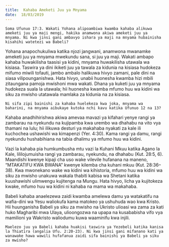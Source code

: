 ```yaml
---
title:  Kahaba Ameketi Juu ya Mnyama
date:  18/03/2019
---
```


`Soma Ufunuo 17:3. Wakati Yohana alipoambiwa kwamba kahaba alikuwa ameketi juu ya maji mengi, hakika anamwona akiwa ameketi juu ya mnyama. Ni kwa jinsi gani ambavyo ishara ya maji na mnyama hubainisha kisahihi watetezi wa Babeli?`

Yohana anapochukuliwa katika njozi jangwani, anamwona mwanamke ameketi juu ya mnyama mwekundu sana, si juu ya maji. Wakati ambapo kahaba huwakilisha taasisi ya kidini, mnyama huwakilisha utawala wa kisiasa. Taswira ya dini ikiketi juu ya tawala za kidunia na kisiasa hudokeza mifumo miwili tofauti, jambo ambalo halikuwa hivyo zamani, pale dini na siasa vilipounganishwa. Hata hivyo, unabii huonesha kwamba hizi mbili zitaungana pamoja mwishoni mwa wakati. Dhana ya kuketi juu ya mnyama hudokeza suala la utawala; hii huonesha kwamba mfumo huu wa kidini wa siku za mwisho utatawala mamlaka za kidunia na za kisiasa.

`Ni sifa zipi bainishi za kahaba huelekeza kwa joka, mnyama wa baharini, na mnyama aibukaye kutoka nchi kavu katika Ufunuo 12 na 13?`

Kahaba anadhihirishwa akiwa amevaa mavazi ya kifahari yenye rangi ya zambarau na nyekundu na kujipamba kwa urembo wa dhahabu na vito vya thamani na lulu; hii ilikuwa desturi ya makahaba nyakati za kale ili kuchochea ushawishi wa kimapenzi (Yer. 4:30). Kama rangi ya damu, rangi nyekundu hushabihiana na tabia dhalimu ya mfumo huu wa kidini.

Vazi la kahaba pia humkumbusha mtu vazi la Kuhani Mkuu katika Agano la Kale, lililojumuisha rangi ya zambarau, nyekundu, na dhahabu (Kut. 28:5, 6). Maandishi kwenye kipaji cha uso wake vilevile hufanana na maneno, “MTAKATIFU KWA BWANA” kwenye kilemba cha kuhani mkuu (Kut. 28:36–38). Kwa mwonekano wake wa kidini wa kihistoria, mfumo huu wa kidini wa siku za mwisho unakuwa wakala thabiti kabisa wa Shetani katika kuushawishi ulimwengu kujitenga na Mungu. Hata hivyo, licha ya kujitokeza kwake, mfumo huu wa kidini ni kahaba na mama wa makahaba.

Babeli kahaba anaelezewa zaidi kwamba amelewa damu ya watakatifu na wafia-dini wa Yesu waliokufa kama matokeo ya ushuhuda wao kwa Kristo. Hii huunganisha Babeli ya siku za mwisho na Ukristo ulioasi wa zama za kati huko Magharibi mwa Ulaya, ulioongozwa na upapa na kusababisha vifo vya mamilioni ya Wakristo waliodumu kuwa waaminifu kwa injili.

`Maelezo juu ya Babeli kahaba huakisi taswira ya Yezebeli katika kanisa la Thiatira (angalia Ufu. 2:20-23). Ni kwa jinsi gani mifanano kati ya wanawake hawa wawili hufafanua zaidi sifa bainishi ya Babeli ya siku za mwisho?`